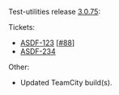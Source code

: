 Test-utilities release [3.0.75](https://github.com/maweeks/test-utilities/pull/89):

Tickets:

- [ASDF-123](https://bob.atlassian.net/browse/ASDF-123) [[#88](https://github.com/maweeks/test-utilities/pull/88)]
- [ASDF-234](https://bob.atlassian.net/browse/ASDF-234)

Other:

- Updated TeamCity build(s).
